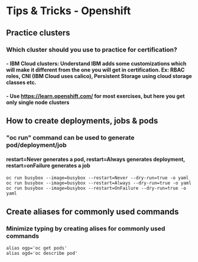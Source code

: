 # Tips & Tricks - Openshift

## Practice clusters 
### Which cluster should you use to practice for certification?

#### - IBM Cloud clusters: Understand IBM adds some customizations which will make it different from the one you will get in certification. Ex: RBAC roles, CNI (IBM Cloud uses calico), Persistent Storage using cloud storage classes etc.
#### - Use https://learn.openshift.com/ for most exercises, but here you get only single node clusters


## How to create deployments, jobs & pods 
###  "oc run" command can be used to generate pod/deployment/job

#### restart=Never generates a pod, restart=Always generates deployment, restart=onFailure generates a job
```
oc run busybox --image=busybox --restart=Never --dry-run=true -o yaml
oc run busybox --image=busybox --restart=Always --dry-run=true -o yaml
oc run busybox --image=busybox --restart=OnFailure --dry-run=true -o yaml
```

## Create aliases for commonly used commands
### Minimize typing by creating alises for commonly used commands
```
alias ogp='oc get pods'
alias ogd='oc describe pod'
```